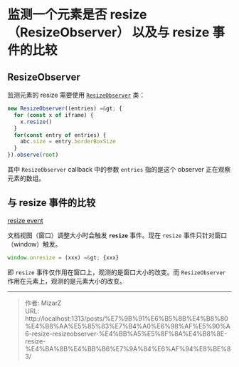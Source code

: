 # 监测一个元素是否 resize （ResizeObserver） 以及与 resize 事件的比较

## ResizeObserver
监测元素的 resize 需要使用 [`ResizeObserver`](https://developer.mozilla.org/en-US/docs/Web/API/ResizeObserver) 类：
```js
new ResizeObserver((entries) =&gt; {
  for (const x of iframe) {
    x.resize()
  }
  for(const entry of entries) {
    abc.size = entry.borderBoxSize
  }
}).observe(root)
```

其中 `ResizeObserver` callback 中的参数 `entries` 指的是这个 observer 正在观察元素的数组。

## 与 resize 事件的比较
[resize event](https://developer.mozilla.org/en-US/docs/Web/API/Window/resize_event)

文档视图（窗口）调整大小时会触发 **`resize`** 事件。现在 `resize` 事件只针对窗口（window）触发。

```js
window.onresize = (xxx) =&gt; {xxx}
```

即 `resize` 事件仅作用在窗口上，观测的是窗口大小的改变。而 `ResizeObserver` 作用在元素上，观测的是元素大小的改变。


---

> 作者: MizarZ  
> URL: http://localhost:1313/posts/%E7%9B%91%E6%B5%8B%E4%B8%80%E4%B8%AA%E5%85%83%E7%B4%A0%E6%98%AF%E5%90%A6-resize-resizeobserver-%E4%BB%A5%E5%8F%8A%E4%B8%8E-resize-%E4%BA%8B%E4%BB%B6%E7%9A%84%E6%AF%94%E8%BE%83/  

